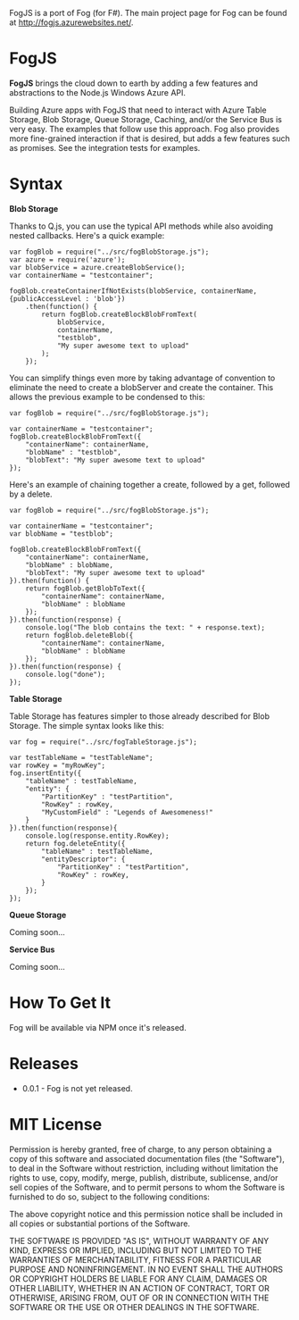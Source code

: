 FogJS is a port of Fog (for F#). The main project page for Fog can be found at http://fogjs.azurewebsites.net/.

FogJS
=======

**FogJS** brings the cloud down to earth by adding a few features and abstractions to the Node.js Windows Azure API.

Building Azure apps with FogJS that need to interact with Azure Table Storage, Blob Storage, Queue Storage, Caching, and/or the Service Bus is very easy. 
The examples that follow use this approach. Fog also provides more fine-grained interaction if that is desired, but adds a few features such as promises. 
See the integration tests for examples.

Syntax
=======

**Blob Storage**

Thanks to Q.js, you can use the typical API methods while also avoiding nested callbacks. Here's a quick example:

    var fogBlob = require("../src/fogBlobStorage.js");
    var azure = require('azure');
    var blobService = azure.createBlobService();
    var containerName = "testcontainer";
    
    fogBlob.createContainerIfNotExists(blobService, containerName, {publicAccessLevel : 'blob'})
        .then(function() {
            return fogBlob.createBlockBlobFromText(
                blobService,
                containerName, 
                "testblob",
                "My super awesome text to upload"
            );
        });

You can simplify things even more by taking advantage of convention to eliminate the need to create a blobServer and create the container.
This allows the previous example to be condensed to this:

    var fogBlob = require("../src/fogBlobStorage.js"); 

    var containerName = "testcontainer";
    fogBlob.createBlockBlobFromText({
        "containerName": containerName, 
        "blobName" : "testblob", 
        "blobText": "My super awesome text to upload"
    });

Here's an example of chaining together a create, followed by a get, followed by a delete. 

    var fogBlob = require("../src/fogBlobStorage.js"); 

    var containerName = "testcontainer";
    var blobName = "testblob";
    
    fogBlob.createBlockBlobFromText({
        "containerName": containerName, 
        "blobName" : blobName, 
        "blobText": "My super awesome text to upload"
    }).then(function() {
        return fogBlob.getBlobToText({
            "containerName": containerName, 
            "blobName" : blobName
        });
    }).then(function(response) {
        console.log("The blob contains the text: " + response.text);
        return fogBlob.deleteBlob({
            "containerName": containerName, 
            "blobName" : blobName
        });                    
    }).then(function(response) {
        console.log("done");
    });

**Table Storage**

Table Storage has features simpler to those already described for Blob Storage. The simple syntax looks like this:

    var fog = require("../src/fogTableStorage.js");

    var testTableName = "testTableName";
    var rowKey = "myRowKey";
    fog.insertEntity({
        "tableName" : testTableName,
        "entity": {
            "PartitionKey" : "testPartition",
            "RowKey" : rowKey,
            "MyCustomField" : "Legends of Awesomeness!"
        }
    }).then(function(response){
        console.log(response.entity.RowKey);
        return fog.deleteEntity({
            "tableName" : testTableName, 
            "entityDescriptor": {  
                "PartitionKey" : "testPartition",
                "RowKey" : rowKey,
            }
        });
    });
            
**Queue Storage**

Coming soon...

**Service Bus**

Coming soon...

How To Get It
=======

Fog will be available via NPM once it's released.

Releases
=======
* 0.0.1 - Fog is not yet released.

MIT License
=======

Permission is hereby granted, free of charge, to any person obtaining
a copy of this software and associated documentation files (the
"Software"), to deal in the Software without restriction, including
without limitation the rights to use, copy, modify, merge, publish,
distribute, sublicense, and/or sell copies of the Software, and to
permit persons to whom the Software is furnished to do so, subject to
the following conditions:

The above copyright notice and this permission notice shall be
included in all copies or substantial portions of the Software.

THE SOFTWARE IS PROVIDED "AS IS", WITHOUT WARRANTY OF ANY KIND,
EXPRESS OR IMPLIED, INCLUDING BUT NOT LIMITED TO THE WARRANTIES OF
MERCHANTABILITY, FITNESS FOR A PARTICULAR PURPOSE AND
NONINFRINGEMENT. IN NO EVENT SHALL THE AUTHORS OR COPYRIGHT HOLDERS BE
LIABLE FOR ANY CLAIM, DAMAGES OR OTHER LIABILITY, WHETHER IN AN ACTION
OF CONTRACT, TORT OR OTHERWISE, ARISING FROM, OUT OF OR IN CONNECTION
WITH THE SOFTWARE OR THE USE OR OTHER DEALINGS IN THE SOFTWARE.